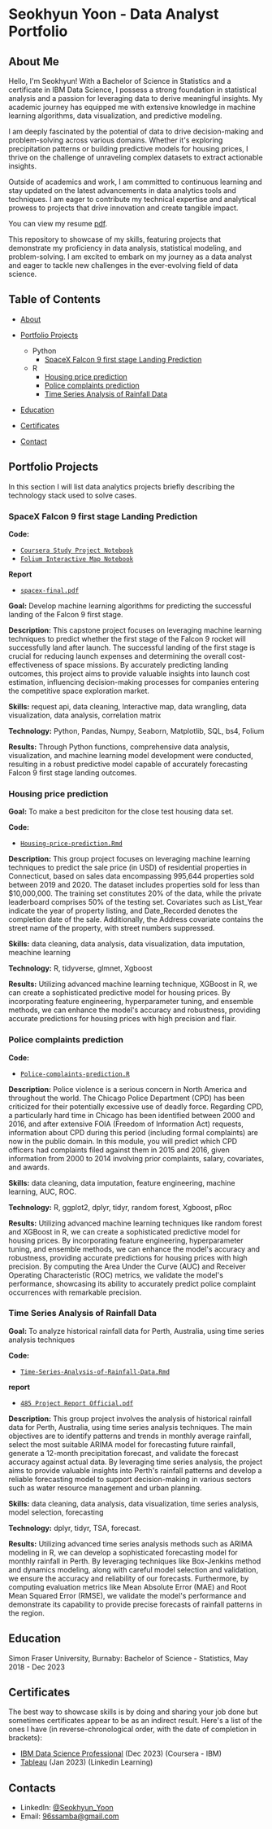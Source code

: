 # Seokhyun Yoon - Data Analyst Portfolio
## About Me
Hello, I'm Seokhyun! With a Bachelor of Science in Statistics and a certificate in IBM Data Science, I possess a strong foundation in statistical analysis and a passion for leveraging data to derive meaningful insights. My academic journey has equipped me with extensive knowledge in machine learning algorithms, data visualization, and predictive modeling.

I am deeply fascinated by the potential of data to drive decision-making and problem-solving across various domains. Whether it's exploring precipitation patterns or building predictive models for housing prices, I thrive on the challenge of unraveling complex datasets to extract actionable insights.

Outside of academics and work, I am committed to continuous learning and stay updated on the latest advancements in data analytics tools and techniques. I am eager to contribute my technical expertise and analytical prowess to projects that drive innovation and create tangible impact.

You can view my resume [pdf](https://github.com/DoubleOne7/Data-Analysis-Portfolio-/blob/main/Seokhyun%20Yoon%20resume.pdf). 

This repository to showcase of my skills, featuring projects that demonstrate my proficiency in data analysis, statistical modeling, and problem-solving. I am excited to embark on my journey as a data analyst and eager to tackle new challenges in the ever-evolving field of data science.


## Table of Contents
- [About](https://github.com/DoubleOne7/Data-Analysis-Portfolio-/blob/main/README.md#about)
- [Portfolio Projects](https://github.com/DoubleOne7/Data-Analysis-Portfolio-/blob/main/README.md#portfolio-projects)
  - Python
    - [SpaceX Falcon 9 first stage Landing Prediction](https://github.com/DoubleOne7/Data-Analysis-Portfolio-#SpaceX-Falcon-9-first-stage-Landing-Prediction)
  - R
    - [Housing price prediction](https://github.com/DoubleOne7/Data-Analysis-Portfolio-#legendary-pok%C3%A9mon-analysis)
    - [Police complaints prediction](https://github.com/DoubleOne7/Data-Analysis-Portfolio-#Police-complaints-prediction)
    - [Time Series Analysis of Rainfall Data](https://github.com/DoubleOne7/Data-Analysis-Portfolio-#Time-Series-Analysis-of-Rainfall-Data)

- [Education](https://github.com/DoubleOne7/Data-Analysis-Portfolio-/blob/main/README.md#education)  
- [Certificates](https://github.com/DoubleOne7/Data-Analysis-Portfolio-/blob/main/README.md#certificates)
- [Contact](https://github.com/DoubleOne7/Data-Analysis-Portfolio-/blob/main/README.md#contacts)
## Portfolio Projects
In this section I will list data analytics projects briefly describing the technology stack used to solve cases.

### SpaceX Falcon 9 first stage Landing Prediction
**Code:** 
- [`Coursera Study Project Notebook`](https://github.com/DoubleOne7/coursera/blob/main/coursera-study-project.ipynb)
- [`Folium Interactive Map Notebook`](https://nbviewer.org/github/DoubleOne7/coursera/blob/main/lab_jupyter_launch_site_location%20%282%29.ipynb)

**Report**
- [`spacex-final.pdf`](https://github.com/DoubleOne7/coursera/blob/main/spacex-final.pdf)

**Goal:** Develop machine learning algorithms for predicting the successful landing of the Falcon 9 first stage.

**Description:** This capstone project focuses on leveraging machine learning techniques to predict whether the first stage of the Falcon 9 rocket will successfully land after launch. The successful landing of the first stage is crucial for reducing launch expenses and determining the overall cost-effectiveness of space missions. By accurately predicting landing outcomes, this project aims to provide valuable insights into launch cost estimation, influencing decision-making processes for companies entering the competitive space exploration market.

**Skills:** request api, data cleaning, Interactive map, data wrangling, data visualization, data analysis, correlation matrix

**Technology:** Python, Pandas, Numpy, Seaborn, Matplotlib, SQL, bs4, Folium

**Results:** Through Python functions, comprehensive data analysis, visualization, and machine learning model development were conducted, resulting in a robust predictive model capable of accurately forecasting Falcon 9 first stage landing outcomes.


###  Housing price prediction

**Goal:** To make a best prediciton for the close test housing data set.

**Code:** 
- [`Housing-price-prediction.Rmd`](https://github.com/DoubleOne7/Housing-prediciton-project/blob/main/Housing-price-prediction.Rmd)

**Description:** This group project focuses on leveraging machine learning techniques to predict the sale price (in USD) of residential properties in Connecticut, based on sales data encompassing 995,644 properties sold between 2019 and 2020. The dataset includes properties sold for less than $10,000,000. The training set constitutes 20% of the data, while the private leaderboard comprises 50% of the testing set. Covariates such as List_Year indicate the year of property listing, and Date_Recorded denotes the completion date of the sale. Additionally, the Address covariate contains the street name of the property, with street numbers suppressed.

**Skills:** data cleaning, data analysis, data visualization, data imputation, meachine learning

**Technology:** R, tidyverse, glmnet, Xgboost

**Results:** Utilizing advanced machine learning technique, XGBoost in R, we can create a sophisticated predictive model for housing prices. By incorporating feature engineering, hyperparameter tuning, and ensemble methods, we can enhance the model's accuracy and robustness, providing accurate predictions for housing prices with high precision and flair. 


### Police complaints prediction 

**Code:** 
- [`Police-complaints-prediction.R`](https://github.com/jasondang01/440module2-jason-tyler-sean/blob/main/Final_Version.R)

**Description:** Police violence is a serious concern in North America and throughout the world. The Chicago Police Department (CPD) has been criticized for their potentially excessive use of deadly force. Regarding CPD, a particularly hard time in Chicago has been identified between 2000 and 2016, and after extensive FOIA (Freedom of Information Act) requests, information about CPD during this period (including formal complaints) are now in the public domain. In this module, you will predict which CPD officers had complaints filed against them in 2015 and 2016, given information from 2000 to 2014 involving prior complaints, salary, covariates, and awards.

**Skills:** data cleaning, data imputation, feature engineering, machine learning, AUC, ROC. 

**Technology:** R, ggplot2, dplyr, tidyr, random forest, Xgboost, pRoc

**Results:** Utilizing advanced machine learning techniques like random forest and XGBoost in R, we can create a sophisticated predictive model for housing prices. By incorporating feature engineering, hyperparameter tuning, and ensemble methods, we can enhance the model's accuracy and robustness, providing accurate predictions for housing prices with high precision. By computing the Area Under the Curve (AUC) and Receiver Operating Characteristic (ROC) metrics, we validate the model's performance, showcasing its ability to accurately predict police complaint occurrences with remarkable precision. 

### Time Series Analysis of Rainfall Data

**Goal:**  To analyze historical rainfall data for Perth, Australia, using time series analysis techniques

**Code:** 
- [`Time-Series-Analysis-of-Rainfall-Data.Rmd`](https://github.com/bba32/stat485/blob/main/Rainfall%20Final.Rmd)

**report** 
- [`485 Project Report Official.pdf`](https://github.com/DoubleOne7/Data-Analysis-Portfolio-/blob/main/485%20Project%20Report%20Official.pdf)

**Description:** This group project involves the analysis of historical rainfall data for Perth, Australia, using time series analysis techniques. The main objectives are to identify patterns and trends in monthly average rainfall, select the most suitable ARIMA model for forecasting future rainfall, generate a 12-month precipitation forecast, and validate the forecast accuracy against actual data. By leveraging time series analysis, the project aims to provide valuable insights into Perth's rainfall patterns and develop a reliable forecasting model to support decision-making in various sectors such as water resource management and urban planning.

**Skills:** data cleaning, data analysis, data visualization, time series analysis, model selection, forecasting

**Technology:** dplyr, tidyr, TSA, forecast. 

**Results:** Utilizing advanced time series analysis methods such as ARIMA modeling in R, we can develop a sophisticated forecasting model for monthly rainfall in Perth. By leveraging techniques like Box-Jenkins method and dynamics modeling, along with careful model selection and validation, we ensure the accuracy and reliability of our forecasts. Furthermore, by computing evaluation metrics like Mean Absolute Error (MAE) and Root Mean Squared Error (RMSE), we validate the model's performance and demonstrate its capability to provide precise forecasts of rainfall patterns in the region.

## Education
Simon Fraser University, Burnaby: 
Bachelor of Science - Statistics,
May 2018 - Dec 2023

## Certificates
The best way to showcase skills is by doing and sharing your job done but sometimes certificates appear to be as an indirect result. Here's a list of the ones I have (in reverse-chronological order, with the date of completion in brackets):
- [IBM Data Science Professional](https://www.coursera.org/account/accomplishments/specialization/XQD6FNV9Q5FB) (Dec 2023) (Coursera - IBM)
- [Tableau](https://www.linkedin.com/learning/certificates/814d91fd0c6ab19bb16c9d29fd23fb3a7915ad908637ed0b5ba19f5684ac1dc5) (Jan 2023) (Linkedin Learning)

## Contacts
- LinkedIn: [@Seokhyun_Yoon](https://www.linkedin.com/in/seokhyun-yoon-241a61104/)
- Email: 96ssamba@gmail.com
